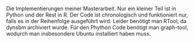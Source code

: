 Die Implementierungen meiner Masterarbeit. Nur ein kleiner Teil ist in Python und der Rest in R. Der Code ist chronologisch und funktioniert nur, falls es in der Reihenfolge ausgeführt wird. Leider benötigt man RTool, da dynsbm archiviert wurde. Für den Phython Code benötigt man graph-tool, wodurch man insbesondere Ubuntu installiert haben muss.  
